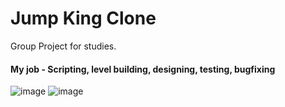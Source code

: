 # Jump King Clone
Group Project for studies.

#### My job - Scripting, level building, designing, testing, bugfixing
![image](https://user-images.githubusercontent.com/73334781/123850076-dbcd3280-d919-11eb-98fa-1206e4b4005c.png)
![image](https://user-images.githubusercontent.com/73334781/123850089-e12a7d00-d919-11eb-83fb-2e724390a871.png)
